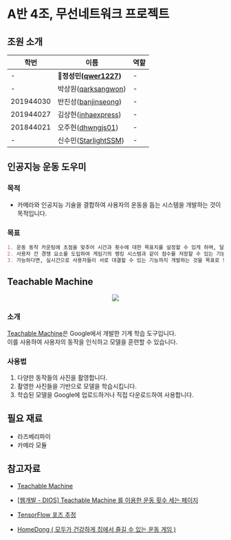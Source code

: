 # A반 4조, 무선네트워크 프로젝트

## 조원 소개

| 학번      | 이름                                                                                                             | 역할 |
| --------- | ---------------------------------------------------------------------------------------------------------------- | ---- |
| -         | <b>📣정성민(<a href="https://github.com/qwer1227/wireless-network--4-/commits?author=qwer1227">qwer1227</a>)</b> | -    |
| -         | 박상원(<a href="https://github.com/qwer1227/wireless-network--4-/commits?author=qarksangwon">qarksangwon</a>)    | -    |
| 201944030 | 반진성(<a href="https://github.com/qwer1227/wireless-network--4-/commits?author=banjinseong">banjinseong</a>)    | -    |
| 201944027 | 김상헌(<a href="https://github.com/qwer1227/wireless-network--4-/commits?author=inhaexpress">inhaexpress</a>)    | -    |
| 201844021 | 오주헌(<a href="https://github.com/qwer1227/wireless-network--4-/commits?author=dhwngjs01">dhwngjs01</a>)        | -    |
| -         | 신수민(<a href="https://github.com/qwer1227/wireless-network--4-/commits?author=StarlightSSM">StarlightSSM</a>)  | -    |

## 인공지능 운동 도우미

### 목적

- 카메라와 인공지능 기술을 결합하여 사용자의 운동을 돕는 시스템을 개발하는 것이 목적입니다.

### 목표

```markdown
1. 운동 동작 카운팅에 초점을 맞추어 시간과 횟수에 대한 목표치를 설정할 수 있게 하며, 달성률을 정리해주는 기능을 개발합니다.
2. 사용자 간 경쟁 요소를 도입하여 게임기의 랭킹 시스템과 같이 점수를 저장할 수 있는 기능을 개발합니다.
3. 가능하다면, 실시간으로 사용자들이 서로 대결할 수 있는 기능까지 개발하는 것을 목표로 합니다.
```

## Teachable Machine

<p style="text-align:center">
  <img src ="https://github.com/qwer1227/wireless-network--4-/assets/113282148/eeb66d84-a27f-4bb6-b42d-628299fbe734" />
</p>

### 소개

<a href="https://teachablemachine.withgoogle.com/">Teachable Machine</a>은 Google에서 개발한 기계 학습 도구입니다.  
이를 사용하여 사용자의 동작을 인식하고 모델을 훈련할 수 있습니다.

### 사용법

1. 다양한 동작들의 사진을 촬영합니다.
2. 촬영한 사진들을 기반으로 모델을 학습시킵니다.
3. 학습된 모델을 Google에 업로드하거나 직접 다운로드하여 사용합니다.

## 필요 재료

- 라즈베리파이
- 카메라 모듈

## 참고자료

- <a href="https://teachablemachine.withgoogle.com/">Teachable Machine</a>

- <a href="https://pickmeplease.tistory.com/entry/%EC%9B%B9%EA%B0%9C%EB%B0%9C-DIOS-Teachable-Machine-%EB%A5%BC-%EC%9D%B4%EC%9A%A9%ED%95%9C-%EC%9A%B4%EB%8F%99-%EA%B0%9C%EC%88%98-%EC%84%B8%EB%8A%94-%ED%8E%98%EC%9D%B4%EC%A7%80">[웹개발 - DIOS] Teachable Machine 를 이용한 운동 횟수 세는 페이지</a>

- <a href="https://www.tensorflow.org/lite/examples/pose_estimation/overview?hl=ko">TensorFlow 포즈 추정</a>

- <a href="https://github.com/yesfordev/homedong">HomeDong ( 모두가 건강하게 집에서 즐길 수 있는 운동 게임 )</a>
